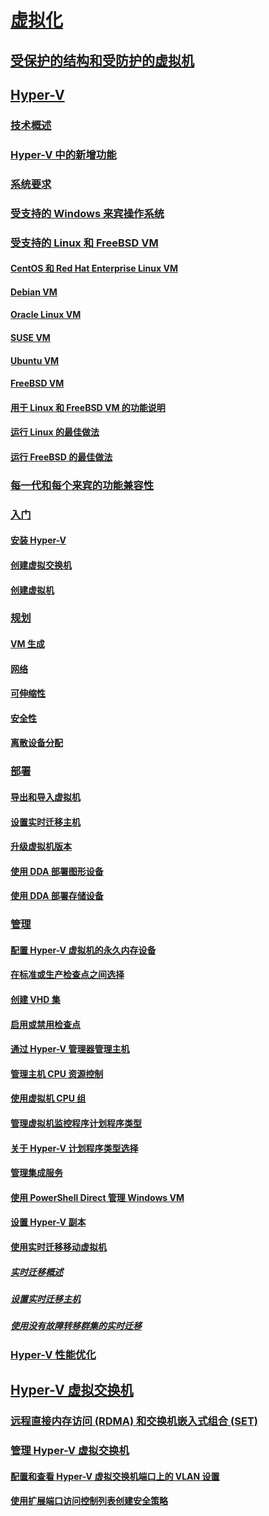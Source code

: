 # [虚拟化](virtualization.md)

## [受保护的结构和受防护的虚拟机](../security/guarded-fabric-shielded-vm/guarded-fabric-and-shielded-vms-top-node.md)

## [Hyper-V](hyper-v/Hyper-V-on-Windows-Server.md)
### [技术概述](hyper-v/Hyper-V-Technology-Overview.md)
### [Hyper-V 中的新增功能](hyper-v/What-s-new-in-Hyper-V-on-Windows.md)
### [系统要求](hyper-v/System-requirements-for-Hyper-V-on-Windows.md)
### [受支持的 Windows 来宾操作系统](hyper-v/Supported-Windows-guest-operating-systems-for-Hyper-V-on-Windows.md)
### [受支持的 Linux 和 FreeBSD VM](hyper-v/Supported-Linux-and-FreeBSD-virtual-machines-for-Hyper-V-on-Windows.md)
#### [CentOS 和 Red Hat Enterprise Linux VM](hyper-v/Supported-CentOS-and-Red-Hat-Enterprise-Linux-virtual-machines-on-Hyper-V.md)
#### [Debian VM](hyper-v/Supported-Debian-virtual-machines-on-Hyper-V.md)
#### [Oracle Linux VM](hyper-v/Supported-Oracle-Linux-virtual-machines-on-Hyper-V.md)
#### [SUSE VM](hyper-v/Supported-SUSE-virtual-machines-on-Hyper-V.md)
#### [Ubuntu VM](hyper-v/Supported-Ubuntu-virtual-machines-on-Hyper-V.md)
#### [FreeBSD VM](hyper-v/Supported-FreeBSD-virtual-machines-on-Hyper-V.md)
#### [用于 Linux 和 FreeBSD VM 的功能说明](hyper-v/Feature-Descriptions-for-Linux-and-FreeBSD-virtual-machines-on-Hyper-V.md)
#### [运行 Linux 的最佳做法](hyper-v/Best-Practices-for-running-Linux-on-Hyper-V.md)
#### [运行 FreeBSD 的最佳做法](hyper-v/Best-practices-for-running-FreeBSD-on-Hyper-V.md)
### [每一代和每个来宾的功能兼容性](hyper-v/Hyper-V-feature-compatibility-by-generation-and-guest.md)
### [入门](hyper-v/get-started/Get-started-with-Hyper-V-on-Windows.md)
#### [安装 Hyper-V](hyper-v/get-started/Install-the-Hyper-V-role-on-Windows-Server.md)
#### [创建虚拟交换机](hyper-v/get-started/create-a-virtual-switch-for-Hyper-V-virtual-machines.md)
#### [创建虚拟机](hyper-v/get-started/create-a-virtual-machine-in-Hyper-V.md)
### [规划](hyper-v/plan/Plan-Hyper-V-on-Windows-Server.md)
#### [VM 生成](hyper-v/plan/Should-I-create-a-generation-1-or-2-virtual-machine-in-Hyper-V.md)
#### [网络](hyper-v/plan/plan-hyper-v-networking-in-windows-server.md)
#### [可伸缩性](hyper-v/plan/plan-hyper-v-scalability-in-windows-server.md)
#### [安全性](hyper-v/plan/plan-hyper-v-security-in-windows-server.md)
#### [离散设备分配](hyper-v/plan/plan-for-deploying-devices-using-discrete-device-assignment.md)
### [部署](hyper-v/deploy/Deploy-Hyper-V-on-Windows-Server.md)
#### [导出和导入虚拟机](hyper-v/deploy/Export-and-import-virtual-machines.md)
#### [设置实时迁移主机](hyper-v/deploy/Set-up-hosts-for-live-migration-without-Failover-Clustering.md)
#### [升级虚拟机版本](hyper-v/deploy/Upgrade-virtual-machine-version-in-Hyper-V-on-Windows-or-Windows-Server.md)
#### [使用 DDA 部署图形设备](hyper-v/deploy/deploying-graphics-devices-using-dda.md)
#### [使用 DDA 部署存储设备](hyper-v/deploy/deploying-storage-devices-using-dda.md)
### [管理](hyper-v/manage/Manage-Hyper-V-on-Windows-Server.md)
#### [配置 Hyper-V 虚拟机的永久内存设备](hyper-v/manage/persistent-memory-cmdlets.md)
#### [在标准或生产检查点之间选择](hyper-v/manage/Choose-between-standard-or-production-checkpoints-in-Hyper-V.md)
#### [创建 VHD 集](hyper-v/manage/Create-VHDSet-file.md)
#### [启用或禁用检查点](hyper-v/manage/Enable-or-disable-checkpoints-in-Hyper-V.md)
#### [通过 Hyper-V 管理器管理主机](hyper-v/manage/Remotely-manage-Hyper-V-hosts.md)
#### [管理主机 CPU 资源控制](hyper-v/manage/manage-hyper-v-minroot-2016.md)
#### [使用虚拟机 CPU 组](hyper-v/manage/manage-hyper-v-cpugroups.md)
#### [管理虚拟机监控程序计划程序类型](hyper-v/manage/manage-hyper-v-scheduler-types.md)
#### [关于 Hyper-V 计划程序类型选择](hyper-v/manage/about-hyper-v-scheduler-type-selection.md)
#### [管理集成服务](hyper-v/manage/Manage-Hyper-V-integration-services.md)
#### [使用 PowerShell Direct 管理 Windows VM](hyper-v/manage/Manage-Windows-virtual-machines-with-powershell-direct.md)
#### [设置 Hyper-V 副本](hyper-v/manage/Set-up-Hyper-V-Replica.md) 
#### [使用实时迁移移动虚拟机](hyper-v/manage/Live-migration-overview.md) 
##### [实时迁移概述](hyper-v/manage/Live-migration-overview.md) 
##### [设置实时迁移主机](hyper-v/deploy/Set-up-hosts-for-live-migration-without-Failover-Clustering.md) 
##### [使用没有故障转移群集的实时迁移](hyper-v/manage/Use-live-migration-without-Failover-Clustering-to-move-a-virtual-machine.md) 
### [Hyper-V 性能优化](../administration/performance-tuning/role/hyper-v-server/index.md)
## [Hyper-V 虚拟交换机](hyper-v-virtual-switch/Hyper-V-Virtual-Switch.md)
### [远程直接内存访问 (RDMA) 和交换机嵌入式组合 (SET)](hyper-v-virtual-switch/rdMA-and-Switch-Embedded-Teaming.md)
### [管理 Hyper-V 虚拟交换机](hyper-v-virtual-switch/Manage-Hyper-V-Virtual-Switch.md)
#### [配置和查看 Hyper-V 虚拟交换机端口上的 VLAN 设置](hyper-v-virtual-switch/Configure-and-View-VLAN-Settings-on-Hyper-V-Virtual-Switch-Ports.md)
#### [使用扩展端口访问控制列表创建安全策略](hyper-v-virtual-switch/create-Security-Policies-with-extended-Port-Access-Control-lists.md)
